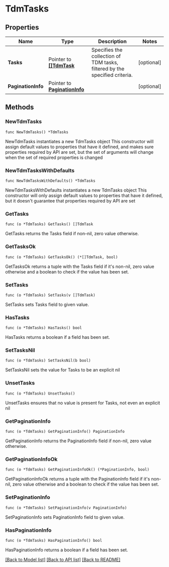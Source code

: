 # TdmTasks

## Properties

Name | Type | Description | Notes
------------ | ------------- | ------------- | -------------
**Tasks** | Pointer to [**[]TdmTask**](TdmTask.md) | Specifies the collection of TDM tasks, filtered by the specified criteria. | [optional] 
**PaginationInfo** | Pointer to [**PaginationInfo**](PaginationInfo.md) |  | [optional] 

## Methods

### NewTdmTasks

`func NewTdmTasks() *TdmTasks`

NewTdmTasks instantiates a new TdmTasks object
This constructor will assign default values to properties that have it defined,
and makes sure properties required by API are set, but the set of arguments
will change when the set of required properties is changed

### NewTdmTasksWithDefaults

`func NewTdmTasksWithDefaults() *TdmTasks`

NewTdmTasksWithDefaults instantiates a new TdmTasks object
This constructor will only assign default values to properties that have it defined,
but it doesn't guarantee that properties required by API are set

### GetTasks

`func (o *TdmTasks) GetTasks() []TdmTask`

GetTasks returns the Tasks field if non-nil, zero value otherwise.

### GetTasksOk

`func (o *TdmTasks) GetTasksOk() (*[]TdmTask, bool)`

GetTasksOk returns a tuple with the Tasks field if it's non-nil, zero value otherwise
and a boolean to check if the value has been set.

### SetTasks

`func (o *TdmTasks) SetTasks(v []TdmTask)`

SetTasks sets Tasks field to given value.

### HasTasks

`func (o *TdmTasks) HasTasks() bool`

HasTasks returns a boolean if a field has been set.

### SetTasksNil

`func (o *TdmTasks) SetTasksNil(b bool)`

 SetTasksNil sets the value for Tasks to be an explicit nil

### UnsetTasks
`func (o *TdmTasks) UnsetTasks()`

UnsetTasks ensures that no value is present for Tasks, not even an explicit nil
### GetPaginationInfo

`func (o *TdmTasks) GetPaginationInfo() PaginationInfo`

GetPaginationInfo returns the PaginationInfo field if non-nil, zero value otherwise.

### GetPaginationInfoOk

`func (o *TdmTasks) GetPaginationInfoOk() (*PaginationInfo, bool)`

GetPaginationInfoOk returns a tuple with the PaginationInfo field if it's non-nil, zero value otherwise
and a boolean to check if the value has been set.

### SetPaginationInfo

`func (o *TdmTasks) SetPaginationInfo(v PaginationInfo)`

SetPaginationInfo sets PaginationInfo field to given value.

### HasPaginationInfo

`func (o *TdmTasks) HasPaginationInfo() bool`

HasPaginationInfo returns a boolean if a field has been set.


[[Back to Model list]](../README.md#documentation-for-models) [[Back to API list]](../README.md#documentation-for-api-endpoints) [[Back to README]](../README.md)


